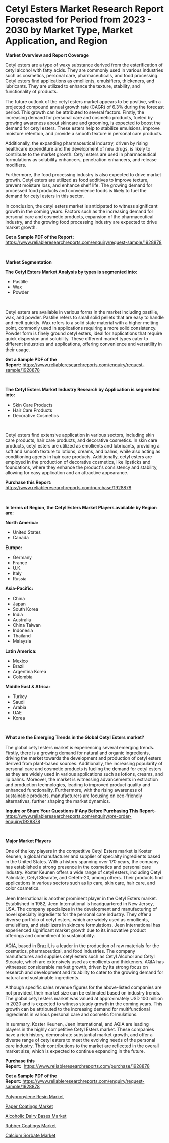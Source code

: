 <p><h1>Cetyl Esters Market Research Report Forecasted for Period from 2023 -  2030 by Market Type, Market Application, and Region</h1></p><p><strong>Market Overview and Report Coverage</strong></p>
<p><p>Cetyl esters are a type of waxy substance derived from the esterification of cetyl alcohol with fatty acids. They are commonly used in various industries such as cosmetics, personal care, pharmaceuticals, and food processing. Cetyl esters find applications as emollients, emulsifiers, thickeners, and lubricants. They are utilized to enhance the texture, stability, and functionality of products.</p><p>The future outlook of the cetyl esters market appears to be positive, with a projected compound annual growth rate (CAGR) of 6.3% during the forecast period. This growth can be attributed to several factors. Firstly, the increasing demand for personal care and cosmetic products, fueled by growing awareness about skincare and grooming, is expected to boost the demand for cetyl esters. These esters help to stabilize emulsions, improve moisture retention, and provide a smooth texture in personal care products.</p><p>Additionally, the expanding pharmaceutical industry, driven by rising healthcare expenditure and the development of new drugs, is likely to contribute to the market growth. Cetyl esters are used in pharmaceutical formulations as solubility enhancers, penetration enhancers, and release modifiers.</p><p>Furthermore, the food processing industry is also expected to drive market growth. Cetyl esters are utilized as food additives to improve texture, prevent moisture loss, and enhance shelf life. The growing demand for processed food products and convenience foods is likely to fuel the demand for cetyl esters in this sector.</p><p>In conclusion, the cetyl esters market is anticipated to witness significant growth in the coming years. Factors such as the increasing demand for personal care and cosmetic products, expansion of the pharmaceutical industry, and the growing food processing industry are expected to drive market growth.</p></p>
<p><strong>Get a Sample PDF of the Report:</strong> <a href="https://www.reliableresearchreports.com/enquiry/request-sample/1928878">https://www.reliableresearchreports.com/enquiry/request-sample/1928878</a></p>
<p>&nbsp;</p>
<p><strong>Market Segmentation</strong></p>
<p><strong>The Cetyl Esters Market Analysis by types is segmented into:</strong></p>
<p><ul><li>Pastille</li><li>Wax</li><li>Powder</li></ul></p>
<p>&nbsp;</p>
<p><p>Cetyl esters are available in various forms in the market including pastille, wax, and powder. Pastille refers to small solid pellets that are easy to handle and melt quickly. Wax refers to a solid state material with a higher melting point, commonly used in applications requiring a more solid consistency. Powder form is finely ground cetyl esters, ideal for applications that require quick dispersion and solubility. These different market types cater to different industries and applications, offering convenience and versatility in their usage.</p></p>
<p><strong>Get a Sample PDF of the Report:</strong>&nbsp;<a href="https://www.reliableresearchreports.com/enquiry/request-sample/1928878">https://www.reliableresearchreports.com/enquiry/request-sample/1928878</a></p>
<p>&nbsp;</p>
<p><strong>The Cetyl Esters Market Industry Research by Application is segmented into:</strong></p>
<p><ul><li>Skin Care Products</li><li>Hair Care Products</li><li>Decorative Cosmetics</li></ul></p>
<p>&nbsp;</p>
<p><p>Cetyl esters find extensive application in various sectors, including skin care products, hair care products, and decorative cosmetics. In skin care products, cetyl esters are utilized as emollients and lubricants, providing a soft and smooth texture to lotions, creams, and balms, while also acting as conditioning agents in hair care products. Additionally, cetyl esters are employed in the production of decorative cosmetics, like lipsticks and foundations, where they enhance the product's consistency and stability, allowing for easy application and an attractive appearance.</p></p>
<p><strong>Purchase this Report:</strong>&nbsp; <a href="https://www.reliableresearchreports.com/purchase/1928878">https://www.reliableresearchreports.com/purchase/1928878</a></p>
<p>&nbsp;</p>
<p><strong>In terms of Region, the Cetyl Esters Market Players available by Region are:</strong></p>
<p>
    <p> <strong> North America: </strong>
        <ul>
            <li>United States</li>
            <li>Canada</li>
        </ul>
        </p> 
    <p> <strong> Europe: </strong>
        <ul>
            <li>Germany</li>
            <li>France</li>
            <li>U.K.</li>
            <li>Italy</li>
            <li>Russia</li>
        </ul>
        </p> 
    <p> <strong> Asia-Pacific: </strong>
        <ul>
            <li>China</li>
            <li>Japan</li>
            <li>South Korea</li>
            <li>India</li>
            <li>Australia</li>
            <li>China Taiwan</li>
            <li>Indonesia</li>
            <li>Thailand</li>
            <li>Malaysia</li>
        </ul>
        </p> 
    <p> <strong> Latin America: </strong>
        <ul>
            <li>Mexico</li>
            <li>Brazil</li>
            <li>Argentina Korea</li>
            <li>Colombia</li>
        </ul>
        </p> 
    <p> <strong> Middle East & Africa: </strong>
        <ul>
            <li>Turkey</li>
            <li>Saudi</li>
            <li>Arabia</li>
            <li>UAE</li>
            <li>Korea</li>
        </ul>
    </p>
    </p>
<p>&nbsp;</p>
<p><strong>What are the Emerging Trends in the Global Cetyl Esters market?</strong></p>
<p><p>The global cetyl esters market is experiencing several emerging trends. Firstly, there is a growing demand for natural and organic ingredients, driving the market towards the development and production of cetyl esters derived from plant-based sources. Additionally, the increasing popularity of personal care and cosmetic products is fueling the demand for cetyl esters as they are widely used in various applications such as lotions, creams, and lip balms. Moreover, the market is witnessing advancements in extraction and production technologies, leading to improved product quality and enhanced functionality. Furthermore, with the rising awareness of sustainable products, manufacturers are focusing on eco-friendly alternatives, further shaping the market dynamics.</p></p>
<p><strong>Inquire or Share Your Questions If Any Before Purchasing This Report</strong>- <a href="https://www.reliableresearchreports.com/enquiry/pre-order-enquiry/1928878">https://www.reliableresearchreports.com/enquiry/pre-order-enquiry/1928878</a></p>
<p>&nbsp;</p>
<p><strong>Major Market Players</strong></p>
<p><p>One of the key players in the competitive Cetyl Esters market is Koster Keunen, a global manufacturer and supplier of specialty ingredients based in the United States. With a history spanning over 170 years, the company has established a strong presence in the cosmetics and personal care industry. Koster Keunen offers a wide range of cetyl esters, including Cetyl Palmitate, Cetyl Stearate, and Ceteth-20, among others. Their products find applications in various sectors such as lip care, skin care, hair care, and color cosmetics.</p><p>Jeen International is another prominent player in the Cetyl Esters market. Established in 1982, Jeen International is headquartered in New Jersey, USA. The company specializes in the development and manufacturing of novel specialty ingredients for the personal care industry. They offer a diverse portfolio of cetyl esters, which are widely used as emollients, emulsifiers, and stabilizers in skincare formulations. Jeen International has experienced significant market growth due to its innovative product offerings and commitment to sustainability.</p><p>AQIA, based in Brazil, is a leader in the production of raw materials for the cosmetics, pharmaceutical, and food industries. The company manufactures and supplies cetyl esters such as Cetyl Alcohol and Cetyl Stearate, which are extensively used as emollients and thickeners. AQIA has witnessed considerable market growth, driven by its strong focus on research and development and its ability to cater to the growing demand for natural and sustainable ingredients.</p><p>Although specific sales revenue figures for the above-listed companies are not provided, their market size can be estimated based on industry trends. The global cetyl esters market was valued at approximately USD 100 million in 2020 and is expected to witness steady growth in the coming years. This growth can be attributed to the increasing demand for multifunctional ingredients in various personal care and cosmetic formulations.</p><p>In summary, Koster Keunen, Jeen International, and AQIA are leading players in the highly competitive Cetyl Esters market. These companies have a rich history, demonstrate substantial market growth, and offer a diverse range of cetyl esters to meet the evolving needs of the personal care industry. Their contributions to the market are reflected in the overall market size, which is expected to continue expanding in the future.</p></p>
<p><strong>Purchase this Report:</strong>&nbsp;&nbsp;<a href="https://www.reliableresearchreports.com/purchase/1928878">https://www.reliableresearchreports.com/purchase/1928878</a></p>
<p></p>
<p><strong>Get a Sample PDF of the Report:</strong>&nbsp;<a href="https://www.reliableresearchreports.com/enquiry/request-sample/1928878">https://www.reliableresearchreports.com/enquiry/request-sample/1928878</a></p>
<p><p><a href="https://medium.com/@angelaarnold1941/decoding-polypropylene-resin-market-metrics-market-share-trends-and-growth-patterns-3863572eb877">Polypropylene Resin Market</a></p><p><a href="https://medium.com/@anndavis1924/paper-coatings-market-the-key-to-successful-business-strategy-forecast-till-2030-3e32c2386e1b">Paper Coatings Market</a></p><p><a href="https://github.com/NorbertYates/Market-Research-Report-List-2/blob/main/alcoholic-dairy-bases-market.md">Alcoholic Dairy Bases Market</a></p><p><a href="https://medium.com/@tammyfreeman2022/rubber-coatings-market-furnishes-information-on-market-share-market-trends-and-market-growth-72e38a0fc17e">Rubber Coatings Market</a></p><p><a href="https://medium.com/@judithhoffman05/calcium-sorbate-market-size-market-outlook-and-market-forecast-2023-to-2030-05b5e9848f5c">Calcium Sorbate Market</a></p></p>